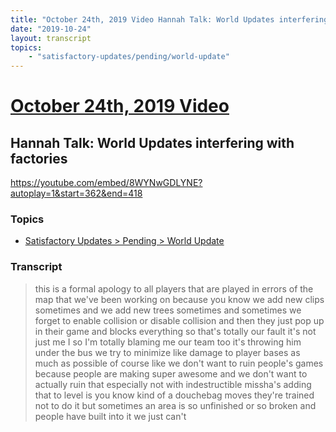 ```yaml
---
title: "October 24th, 2019 Video Hannah Talk: World Updates interfering with factories"
date: "2019-10-24"
layout: transcript
topics:
    - "satisfactory-updates/pending/world-update"
---
```

# [October 24th, 2019 Video](../2019-10-24.md)
## Hannah Talk: World Updates interfering with factories
https://youtube.com/embed/8WYNwGDLYNE?autoplay=1&start=362&end=418

### Topics
* [Satisfactory Updates > Pending > World Update](../topics/satisfactory-updates/pending/world-update.md)

### Transcript

> this is a formal apology to all players that are played in errors of the map that we've been working on because you know we add new clips sometimes and we add new trees sometimes and sometimes we forget to enable collision or disable collision and then they just pop up in their game and blocks everything so that's totally our fault it's not just me I so I'm totally blaming me our team too it's throwing him under the bus we try to minimize like damage to player bases as much as possible of course like we don't want to ruin people's games because people are making super awesome and we don't want to actually ruin that especially not with indestructible missha's adding that to level is you know kind of a douchebag moves they're trained not to do it but sometimes an area is so unfinished or so broken and people have built into it we just can't
